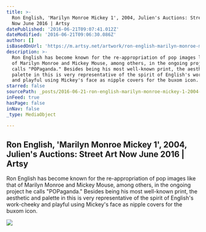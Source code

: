 ```yaml
---
title: >-
  Ron English, 'Marilyn Monroe Mickey 1', 2004, Julien's Auctions: Street Art
  Now June 2016 | Artsy
datePublished: '2016-06-21T09:07:41.012Z'
dateModified: '2016-06-21T09:06:30.086Z'
author: []
isBasedOnUrl: 'https://m.artsy.net/artwork/ron-english-marilyn-monroe-mickey-1'
description: >-
  Ron English has become known for the re-appropriation of pop images like that
  of Marilyn Monroe and Mickey Mouse, among others, in the ongoing project he
  calls "POPaganda." Besides being his most well-known print, the aesthetic and
  palette in this is very representative of the spirit of English's work-cheeky
  and playful using Mickey's face as nipple covers for the buxom icon.
starred: false
sourcePath: _posts/2016-06-21-ron-english-marilyn-monroe-mickey-1-2004-juliens-aucti.md
inFeed: true
hasPage: false
inNav: false
_type: MediaObject

---
```

<article style=""><h1>Ron English, 'Marilyn Monroe Mickey 1', 2004, Julien's Auctions: Street Art Now June 2016 | Artsy</h1><p>Ron English has become known for the re-appropriation of pop images like that of Marilyn Monroe and Mickey Mouse, among others, in the ongoing project he calls "POPaganda." Besides being his most well-known print, the aesthetic and palette in this is very representative of the spirit of English's work-cheeky and playful using Mickey's face as nipple covers for the buxom icon.</p><img src="https://d32dm0rphc51dk.cloudfront.net/-dJUYNH72efyfz1gMmWLzA/normalized.jpg" /></article>